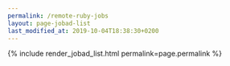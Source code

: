 ```yaml
---
permalink: /remote-ruby-jobs
layout: page-jobad-list
last_modified_at: 2019-10-04T18:38:30+0200
---
```

{% include render_jobad_list.html permalink=page.permalink %}
